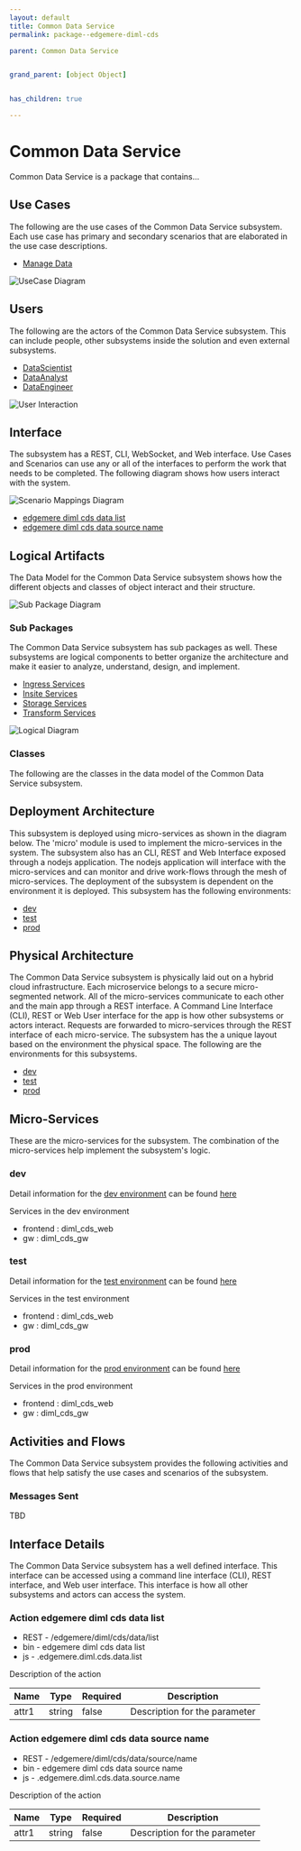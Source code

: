 ```yaml
---
layout: default
title: Common Data Service
permalink: package--edgemere-diml-cds

parent: Common Data Service


grand_parent: [object Object]


has_children: true

---
```

# Common Data Service

Common Data Service is a package that contains...



## Use Cases

The following are the use cases of the Common Data Service subsystem. Each use case has primary and secondary scenarios
that are elaborated in the use case descriptions.

* [Manage Data](usecase-ManageData)


![UseCase Diagram](./usecases.svg)

## Users

The following are the actors of the Common Data Service subsystem. This can include people, other subsystems 
inside the solution and even external subsystems. 

* [DataScientist](actor-datascientist)
* [DataAnalyst](actor-analyst)
* [DataEngineer](actor-dataengineer)


![User Interaction](./userinteraction.svg)

## Interface

The subsystem has a REST, CLI, WebSocket, and Web interface. Use Cases and Scenarios can use any or all
of the interfaces to perform the work that needs to be completed. The following  diagram shows how
users interact with the system.

![Scenario Mappings Diagram](./scenariomapping.svg)

* [ edgemere diml cds data list](#action--edgemere-diml-cds-data-list)
* [ edgemere diml cds data source name](#action--edgemere-diml-cds-data-source-name)


## Logical Artifacts

The Data Model for the  Common Data Service subsystem shows how the different objects and classes of object interact
and their structure.

![Sub Package Diagram](./subpackage.svg)

### Sub Packages

The Common Data Service subsystem has sub packages as well. These subsystems are logical components to better
organize the architecture and make it easier to analyze, understand, design, and implement.

* [Ingress Services](package--edgemere-diml-cds-ingress)
* [Insite Services](package--edgemere-diml-cds-insite)
* [Storage Services](package--edgemere-diml-cds-storage)
* [Transform Services](package--edgemere-diml-cds-transform)


![Logical Diagram](./logical.svg)

### Classes

The following are the classes in the data model of the Common Data Service subsystem.




## Deployment Architecture

This subsystem is deployed using micro-services as shown in the diagram below. The 'micro' module is
used to implement the micro-services in the system. The subsystem also has an CLI, REST and Web Interface
exposed through a nodejs application. The nodejs application will interface with the micro-services and
can monitor and drive work-flows through the mesh of micro-services. The deployment of the subsystem is 
dependent on the environment it is deployed. This subsystem has the following environments:
* [dev](environment--edgemere-diml-cds-dev)
* [test](environment--edgemere-diml-cds-test)
* [prod](environment--edgemere-diml-cds-prod)



## Physical Architecture

The Common Data Service subsystem is physically laid out on a hybrid cloud infrastructure. Each microservice belongs
to a secure micro-segmented network. All of the micro-services communicate to each other and the main app through a
REST interface. A Command Line Interface (CLI), REST or Web User interface for the app is how other subsystems or actors 
interact. Requests are forwarded to micro-services through the REST interface of each micro-service. The subsystem has
the a unique layout based on the environment the physical space. The following are the environments for this
subsystems.
* [dev](environment--edgemere-diml-cds-dev)
* [test](environment--edgemere-diml-cds-test)
* [prod](environment--edgemere-diml-cds-prod)


## Micro-Services

These are the micro-services for the subsystem. The combination of the micro-services help implement
the subsystem's logic.


### dev

Detail information for the [dev environment](environment--edgemere-diml-cds-dev)
can be found [here](environment--edgemere-diml-cds-dev)

Services in the dev environment

* frontend : diml_cds_web
* gw : diml_cds_gw


### test

Detail information for the [test environment](environment--edgemere-diml-cds-test)
can be found [here](environment--edgemere-diml-cds-test)

Services in the test environment

* frontend : diml_cds_web
* gw : diml_cds_gw


### prod

Detail information for the [prod environment](environment--edgemere-diml-cds-prod)
can be found [here](environment--edgemere-diml-cds-prod)

Services in the prod environment

* frontend : diml_cds_web
* gw : diml_cds_gw


## Activities and Flows
The Common Data Service subsystem provides the following activities and flows that help satisfy the use
cases and scenarios of the subsystem.




### Messages Sent

TBD

## Interface Details
The Common Data Service subsystem has a well defined interface. This interface can be accessed using a
command line interface (CLI), REST interface, and Web user interface. This interface is how all other
subsystems and actors can access the system.

### Action  edgemere diml cds data list

* REST - /edgemere/diml/cds/data/list
* bin -  edgemere diml cds data list
* js - .edgemere.diml.cds.data.list

Description of the action

| Name | Type | Required | Description |
|---|---|---|---|
| attr1 | string |false | Description for the parameter |



### Action  edgemere diml cds data source name

* REST - /edgemere/diml/cds/data/source/name
* bin -  edgemere diml cds data source name
* js - .edgemere.diml.cds.data.source.name

Description of the action

| Name | Type | Required | Description |
|---|---|---|---|
| attr1 | string |false | Description for the parameter |




